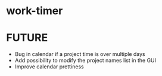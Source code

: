 # work-timer

# FUTURE

- Bug in calendar if a project time is over multiple days
- Add possibility to modify the project names list in the GUI
- Improve calendar prettiness

